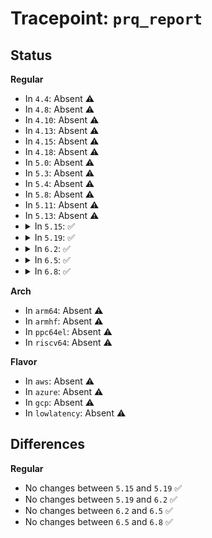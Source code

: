 # Tracepoint: <code>prq_report</code>

## Status
<b>Regular</b>
<ul>
<li>
In <code>4.4</code>: Absent ⚠️
</li>
<li>
In <code>4.8</code>: Absent ⚠️
</li>
<li>
In <code>4.10</code>: Absent ⚠️
</li>
<li>
In <code>4.13</code>: Absent ⚠️
</li>
<li>
In <code>4.15</code>: Absent ⚠️
</li>
<li>
In <code>4.18</code>: Absent ⚠️
</li>
<li>
In <code>5.0</code>: Absent ⚠️
</li>
<li>
In <code>5.3</code>: Absent ⚠️
</li>
<li>
In <code>5.4</code>: Absent ⚠️
</li>
<li>
In <code>5.8</code>: Absent ⚠️
</li>
<li>
In <code>5.11</code>: Absent ⚠️
</li>
<li>
In <code>5.13</code>: Absent ⚠️
</li>
<li>
<details>
<summary>In <code>5.15</code>: ✅</summary>

Event:

```c
struct trace_event_raw_prq_report {
    struct trace_entry ent;
    u64 dw0;
    u64 dw1;
    u64 dw2;
    u64 dw3;
    long unsigned int seq;
    u32 __data_loc_iommu;
    u32 __data_loc_dev;
    u32 __data_loc_buff;
    char __data[0];
};
```
Function:

```c
void trace_event_raw_event_prq_report(void *__data, struct intel_iommu *iommu, struct device *dev, u64 dw0, u64 dw1, u64 dw2, u64 dw3, long unsigned int seq);
```
</details>
</li>
<li>
<details>
<summary>In <code>5.19</code>: ✅</summary>

Event:

```c
struct trace_event_raw_prq_report {
    struct trace_entry ent;
    u64 dw0;
    u64 dw1;
    u64 dw2;
    u64 dw3;
    long unsigned int seq;
    u32 __data_loc_iommu;
    u32 __data_loc_dev;
    u32 __data_loc_buff;
    char __data[0];
};
```
Function:

```c
void trace_event_raw_event_prq_report(void *__data, struct intel_iommu *iommu, struct device *dev, u64 dw0, u64 dw1, u64 dw2, u64 dw3, long unsigned int seq);
```
</details>
</li>
<li>
<details>
<summary>In <code>6.2</code>: ✅</summary>

Event:

```c
struct trace_event_raw_prq_report {
    struct trace_entry ent;
    u64 dw0;
    u64 dw1;
    u64 dw2;
    u64 dw3;
    long unsigned int seq;
    u32 __data_loc_iommu;
    u32 __data_loc_dev;
    u32 __data_loc_buff;
    char __data[0];
};
```
Function:

```c
void trace_event_raw_event_prq_report(void *__data, struct intel_iommu *iommu, struct device *dev, u64 dw0, u64 dw1, u64 dw2, u64 dw3, long unsigned int seq);
```
</details>
</li>
<li>
<details>
<summary>In <code>6.5</code>: ✅</summary>

Event:

```c
struct trace_event_raw_prq_report {
    struct trace_entry ent;
    u64 dw0;
    u64 dw1;
    u64 dw2;
    u64 dw3;
    long unsigned int seq;
    u32 __data_loc_iommu;
    u32 __data_loc_dev;
    u32 __data_loc_buff;
    char __data[0];
};
```
Function:

```c
void trace_event_raw_event_prq_report(void *__data, struct intel_iommu *iommu, struct device *dev, u64 dw0, u64 dw1, u64 dw2, u64 dw3, long unsigned int seq);
```
</details>
</li>
<li>
<details>
<summary>In <code>6.8</code>: ✅</summary>

Event:

```c
struct trace_event_raw_prq_report {
    struct trace_entry ent;
    u64 dw0;
    u64 dw1;
    u64 dw2;
    u64 dw3;
    long unsigned int seq;
    u32 __data_loc_iommu;
    u32 __data_loc_dev;
    u32 __data_loc_buff;
    char __data[0];
};
```
Function:

```c
void trace_event_raw_event_prq_report(void *__data, struct intel_iommu *iommu, struct device *dev, u64 dw0, u64 dw1, u64 dw2, u64 dw3, long unsigned int seq);
```
</details>
</li>
</ul>
<b>Arch</b>
<ul>
<li>
In <code>arm64</code>: Absent ⚠️
</li>
<li>
In <code>armhf</code>: Absent ⚠️
</li>
<li>
In <code>ppc64el</code>: Absent ⚠️
</li>
<li>
In <code>riscv64</code>: Absent ⚠️
</li>
</ul>
<b>Flavor</b>
<ul>
<li>
In <code>aws</code>: Absent ⚠️
</li>
<li>
In <code>azure</code>: Absent ⚠️
</li>
<li>
In <code>gcp</code>: Absent ⚠️
</li>
<li>
In <code>lowlatency</code>: Absent ⚠️
</li>
</ul>

## Differences
<b>Regular</b>
<ul>
<li>
No changes between <code>5.15</code> and <code>5.19</code> ✅
</li>
<li>
No changes between <code>5.19</code> and <code>6.2</code> ✅
</li>
<li>
No changes between <code>6.2</code> and <code>6.5</code> ✅
</li>
<li>
No changes between <code>6.5</code> and <code>6.8</code> ✅
</li>
</ul>
